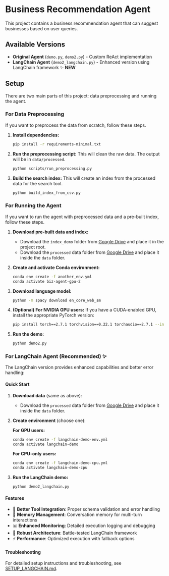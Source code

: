 # Business Recommendation Agent

This project contains a business recommendation agent that can suggest businesses based on user queries.

## Available Versions

- **Original Agent** (`demo.py`, `demo2.py`) - Custom ReAct implementation
- **LangChain Agent** (`demo2_langchain.py`) - Enhanced version using LangChain framework ✨ **NEW**

## Setup

There are two main parts of this project: data preprocessing and running the agent.

### For Data Preprocessing

If you want to preprocess the data from scratch, follow these steps.

1. **Install dependencies:**
   ```bash
   pip install -r requirements-minimal.txt
   ```
2. **Run the preprocessing script:**
   This will clean the raw data. The output will be in `data/processed`.
   ```bash
   python scripts/run_preprocessing.py
   ```
3. **Build the search index:**
   This will create an index from the processed data for the search tool.
   ```bash
   python build_index_from_csv.py
   ```

### For Running the Agent

If you want to run the agent with preprocessed data and a pre-built index, follow these steps.

1. **Download pre-built data and index:**

   * Download the `index_demo` folder from [Google Drive](https://drive.google.com/drive/folders/1Y4gnvplLDlb5-wxB2W3M4QbQFi8mhrWL?usp=sharing) and place it in the project root.
   * Download the `processed` data folder from [Google Drive](https://drive.google.com/drive/folders/1n2D1Cq0MhgSDKI55GOGQ4btO1p_A4RzV?usp=sharing) and place it inside the `data` folder.
2. **Create and activate Conda environment:**

   ```bash
   conda env create -f another_env.yml
   conda activate biz-agent-gpu-2
   ```
3. **Download language model:**

   ```bash
   python -m spacy download en_core_web_sm
   ```
4. **(Optional) For NVIDIA GPU users:**
   If you have a CUDA-enabled GPU, install the appropriate PyTorch version:

   ```bash
   pip install torch==2.7.1 torchvision==0.22.1 torchaudio==2.7.1 --index-url https://download.pytorch.org/whl/cu118
   ```
5. **Run the demo:**

   ```bash
   python demo2.py
   ```

### For LangChain Agent (Recommended) ✨

The LangChain version provides enhanced capabilities and better error handling:

#### Quick Start

1. **Download data** (same as above):
   * Download the `processed` data folder from [Google Drive](https://drive.google.com/drive/folders/1n2D1Cq0MhgSDKI55GOGQ4btO1p_A4RzV?usp=sharing) and place it inside the `data` folder.

2. **Create environment** (choose one):

   **For GPU users:**
   ```bash
   conda env create -f langchain-demo-env.yml
   conda activate langchain-demo
   ```

   **For CPU-only users:**
   ```bash
   conda env create -f langchain-demo-cpu.yml
   conda activate langchain-demo-cpu
   ```

3. **Run the LangChain demo:**
   ```bash
   python demo2_langchain.py
   ```

#### Features
- 🔧 **Better Tool Integration**: Proper schema validation and error handling
- 🧠 **Memory Management**: Conversation memory for multi-turn interactions  
- 📊 **Enhanced Monitoring**: Detailed execution logging and debugging
- 🔄 **Robust Architecture**: Battle-tested LangChain framework
- ⚡ **Performance**: Optimized execution with fallback options

#### Troubleshooting
For detailed setup instructions and troubleshooting, see [SETUP_LANGCHAIN.md](SETUP_LANGCHAIN.md).
